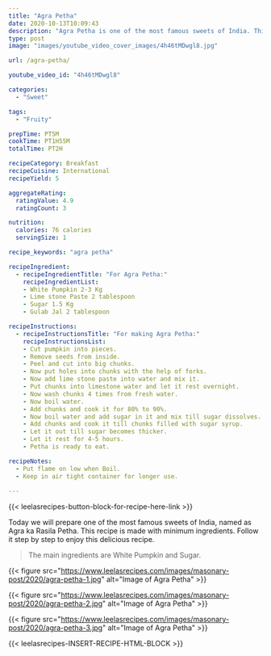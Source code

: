 ```yaml
---
title: "Agra Petha"
date: 2020-10-13T10:09:43
description: "Agra Petha is one of the most famous sweets of India. This recipe is made with minimum ingredients."
type: post
image: "images/youtube_video_cover_images/4h46tMDwgl8.jpg"

url: /agra-petha/

youtube_video_id: "4h46tMDwgl8"

categories: 
  - "Sweet"

tags:
  - "Fruity"

prepTime: PT5M
cookTime: PT1H55M
totalTime: PT2H

recipeCategory: Breakfast
recipeCuisine: International
recipeYield: 5

aggregateRating:
  ratingValue: 4.9
  ratingCount: 3

nutrition:
  calories: 76 calories
  servingSize: 1

recipe_keywords: "agra petha"

recipeIngredient:
  - recipeIngredientTitle: "For Agra Petha:"
    recipeIngredientList:
    - White Pumpkin 2-3 Kg
    - Lime stone Paste 2 tablespoon
    - Sugar 1.5 Kg
    - Gulab Jal 2 tablespoon

recipeInstructions:
  - recipeInstructionsTitle: "For making Agra Petha:"
    recipeInstructionsList:
    - Cut pumpkin into pieces.
    - Remove seeds from inside.
    - Peel and cut into big chunks.
    - Now put holes into chunks with the help of forks.
    - Now add lime stone paste into water and mix it.
    - Put chunks into limestone water and let it rest overnight.
    - Now wash chunks 4 times from fresh water.
    - Now boil water.
    - Add chunks and cook it for 80% to 90%.
    - Now boil water and add sugar in it and mix till sugar dissolves.
    - Add chunks and cook it till chunks filled with sugar syrup.
    - Let it out till sugar becomes thicker.
    - Let it rest for 4-5 hours.
    - Petha is ready to eat.

recipeNotes: 
  - Put flame on low when Boil.
  - Keep in air tight container for longer use.
   
---
```


{{< leelasrecipes-button-block-for-recipe-here-link >}}

Today we will prepare one of the most famous sweets of India, named as Agra ka Rasila Petha. This recipe is made with minimum ingredients. Follow it step by step to enjoy this delicious recipe.

> The main ingredients are White Pumpkin and Sugar. 


{{< figure src="https://www.leelasrecipes.com/images/masonary-post/2020/agra-petha-1.jpg" alt="Image of Agra Petha" >}}


{{< figure src="https://www.leelasrecipes.com/images/masonary-post/2020/agra-petha-2.jpg" alt="Image of Agra Petha" >}}

{{< figure src="https://www.leelasrecipes.com/images/masonary-post/2020/agra-petha-3.jpg" alt="Image of Agra Petha" >}}

{{< leelasrecipes-INSERT-RECIPE-HTML-BLOCK >}}

